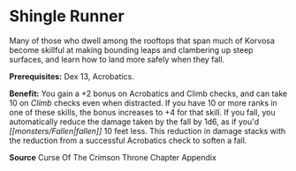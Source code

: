 ﻿---
cssclass: [feats]

---
# Shingle Runner

Many of those who dwell among the rooftops that span much of Korvosa become skillful at making bounding leaps and clambering up steep surfaces, and learn how to land more safely when they fall.

**Prerequisites:** Dex 13, Acrobatics.

**Benefit:** You gain a +2 bonus on Acrobatics and Climb checks, and can take 10 on _Climb_ checks even when distracted. If you have 10 or more ranks in one of these skills, the bonus increases to +4 for that skill. If you fall, you automatically reduce the damage taken by the fall by 1d6, as if you'd _[[monsters/Fallen|fallen]]_ 10 feet less. This reduction in damage stacks with the reduction from a successful Acrobatics check to soften a fall.

**Source** Curse Of The Crimson Throne Chapter Appendix